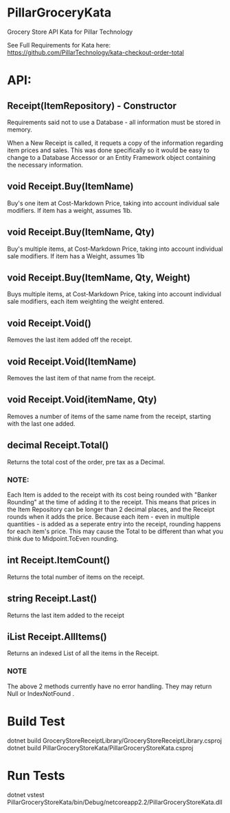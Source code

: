 # PillarGroceryKata
Grocery Store API Kata for Pillar Technology

See Full Requirements for Kata here: https://github.com/PillarTechnology/kata-checkout-order-total

# API:

## Receipt(ItemRepository) - Constructor
Requirements said not to use a Database - all information must be stored in memory.

When a New Receipt is called, it requets a copy of the information regarding item prices and sales.
This was done specifically so it would be easy to change to a Database Accessor or an Entity Framework object containing the necessary information.

## void Receipt.Buy(ItemName)

Buy's one item at Cost-Markdown Price, taking into account individual sale modifiers. If item has a weight, assumes 1lb.

## void Receipt.Buy(ItemName, Qty)

Buy's multiple items, at Cost-Markdown Price, taking into account individual sale modifiers. If item has a Weight, assumes 1lb

## void Receipt.Buy(ItemName, Qty, Weight)

Buys multiple items, at Cost-Markdown Price, taking into account individual sale modifiers, each item weighting the weight entered.

## void Receipt.Void()

Removes the last item added off the receipt.

## void Receipt.Void(ItemName)

Removes the last item of that name from the receipt.

## void Receipt.Void(itemName, Qty)

Removes a number of items of the same name from the receipt, starting with the last one added.

## decimal Receipt.Total()

Returns the total cost of the order, pre tax as a Decimal. 

### NOTE:
Each Item is added to the receipt with its cost being rounded with "Banker Rounding" at the time of adding it to the receipt. This means that prices in the Item Repository can be longer than 2 decimal places, and the Receipt rounds when it adds the price. Because each item - even in multiple quantities - is added as a seperate entry into the receipt, rounding happens for each item's price. This may cause the Total to be different than what you think due to Midpoint.ToEven rounding.

## int Receipt.ItemCount()

Returns the total number of items on the receipt.

## string Receipt.Last()

Returns the last item added to the receipt

## iList Receipt.AllItems()

Returns an indexed List of all the items in the Receipt. 

### NOTE

The above 2 methods currently have no error handling. They may return Null or IndexNotFound .



# Build Test
dotnet build GroceryStoreReceiptLibrary/GroceryStoreReceiptLibrary.csproj
dotnet build PillarGroceryStoreKata/PillarGroceryStoreKata.csproj

# Run Tests
dotnet vstest PillarGroceryStoreKata/bin/Debug/netcoreapp2.2/PillarGroceryStoreKata.dll
